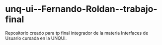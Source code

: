 # unq-ui--Fernando-Roldan--trabajo-final
Repositorio creado para tp final integrador de la materia Interfaces de Usuario cursada en la UNQUI.
